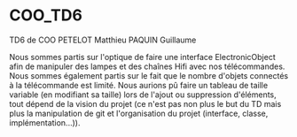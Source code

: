 # COO_TD6
TD6 de COO
PETELOT Matthieu 
PAQUIN Guillaume

Nous sommes partis sur l'optique de faire une interface ElectronicObject afin de manipuler des lampes et des chaînes Hifi avec nos télécommandes.
Nous sommes également partis sur le fait que le nombre d'objets connectés à la télécommande est limité. Nous aurions pû faire un tableau de taille variable (en modifiant sa taille)
lors de l'ajout ou suppression d'éléments, tout dépend de la vision du projet (ce n'est pas non plus le but du TD mais plus la manipulation de git et l'organisation du projet (interface, classe, implémentation...)).

